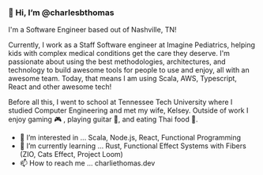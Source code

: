 ### 👋 Hi, I’m @charlesbthomas

I'm a Software Engineer based out of Nashville, TN!

Currently, I work as a Staff Software engineer at Imagine Pediatrics, helping kids with complex medical conditions get the care they deserve. I'm passionate about using the best methodologies, architectures, and technology to build awesome tools for people to use and enjoy, all with an awesome team. Today, that means I am using Scala, AWS, Typescript, React and other awesome tech!

Before all this, I went to school at Tennessee Tech University where I studied Computer Engineering and met my wife, Kelsey. Outside of work I enjoy gaming 🎮 , playing guitar 🎸, and eating Thai food 🍛.


- 👀 I’m interested in ... Scala, Node.js, React, Functional Programming
- 🌱 I’m currently learning ... Rust, Functional Effect Systems with Fibers (ZIO, Cats Effect, Project Loom)
- 📫 How to reach me ... charliethomas.dev

<!---
charlesbthomas/charlesbthomas is a ✨ special ✨ repository because its `README.md` (this file) appears on your GitHub profile.
You can click the Preview link to take a look at your changes.
--->
